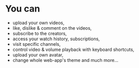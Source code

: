 # You can 
- upload your own videos,
- like, dislike & comment on the videos,
- subscribe to the creators,
- access your watch history, subscriptions,
- visit specific channels,
- control video & volume playback with keyboard shortcuts,
- upload your own avatar,
- change whole web-app's theme
and much more...
